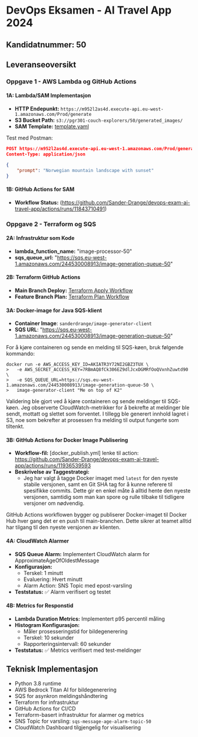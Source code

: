 # DevOps Eksamen - AI Travel App 2024

## Kandidatnummer: 50

## Leveranseoversikt

### Oppgave 1 - AWS Lambda og GitHub Actions
#### 1A: Lambda/SAM Implementasjon
- **HTTP Endepunkt:** `https://m952l2as4d.execute-api.eu-west-1.amazonaws.com/Prod/generate`
- **S3 Bucket Path:** `s3://pgr301-couch-explorers/50/generated_images/`
- **SAM Template:** [template.yaml](sam_lambda/image-generator-lambda/template.yaml)

Test med Postman:
```json
POST https://m952l2as4d.execute-api.eu-west-1.amazonaws.com/Prod/generate
Content-Type: application/json

{
    "prompt": "Norwegian mountain landscape with sunset"
}
```
#### 1B: GitHub Actions for SAM
- **Workflow Status:** (https://github.com/Sander-Drange/devops-exam-ai-travel-app/actions/runs/11843710491)

### Oppgave 2 - Terraform og SQS
#### 2A: Infrastruktur som Kode
- **lambda_function_name:** "image-processor-50"
- **sqs_queue_url:**  "https://sqs.eu-west-1.amazonaws.com/244530008913/image-generation-queue-50"

#### 2B: Terraform GitHub Actions
- **Main Branch Deploy:** [Terraform Apply Workflow](https://github.com/Sander-Drange/devops-exam-ai-travel-app/actions/runs/11913624026)
- **Feature Branch Plan:** [Terraform Plan Workflow](https://github.com/Sander-Drange/devops-exam-ai-travel-app/actions/runs/11914390470)

#### 3A: Docker-image for Java SQS-klient

- **Container Image**: `sanderdrange/image-generator-client`
- **SQS URL**: "https://sqs.eu-west-1.amazonaws.com/244530008913/image-generation-queue-50"

For å kjøre containeren og sende en melding til SQS-køen, bruk følgende kommando:

```
docker run -e AWS_ACCESS_KEY_ID=AKIATR3Y72NI2GBZ3TUX \
>   -e AWS_SECRET_ACCESS_KEY=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 \
>   -e SQS_QUEUE_URL=https://sqs.eu-west-1.amazonaws.com/244530008913/image-generation-queue-50 \
>   image-generator-client "Me on top of K2"
```

Validering ble gjort ved å kjøre containeren og sende meldinger til SQS-køen. Jeg observerte CloudWatch-metrikker for å bekrefte at meldinger ble sendt, mottatt og slettet som forventet. I tillegg ble generert innhold lagret i S3, noe som bekrefter at prosessen fra melding til output fungerte som tiltenkt.

#### 3B: GitHub Actions for Docker Image Publisering
- **Workflow-fil:** [docker_publish.yml] lenke til action: https://github.com/Sander-Drange/devops-exam-ai-travel-app/actions/runs/11936539593
- **Beskrivelse av Taggestrategi:** 
  - Jeg har valgt å tagge Docker imaget med `latest` for den nyeste stabile versjonen, samt en Git SHA tag for å kunne referere til spesifikke commits. Dette gir en enkel måte å alltid hente den nyeste versjonen, samtidig som man kan spore og rulle tilbake til tidligere versjoner om nødvendig.

GitHub Actions workflowen bygger og publiserer Docker-imaget til Docker Hub hver gang det er en push til main-branchen. Dette sikrer at teamet alltid har tilgang til den nyeste versjonen av klienten.

#### 4A: CloudWatch Alarmer
- **SQS Queue Alarm:** Implementert CloudWatch alarm for ApproximateAgeOfOldestMessage
- **Konfigurasjon:** 
  - Terskel: 1 minutt
  - Evaluering: Hvert minutt
  - Alarm Action: SNS Topic med epost-varsling
- **Teststatus:** ✅ Alarm verifisert og testet

#### 4B: Metrics for Responstid
- **Lambda Duration Metrics:** Implementert p95 percentil måling
- **Histogram Konfigurasjon:**
  - Måler prosesseringstid for bildegenerering
  - Terskel: 10 sekunder
  - Rapporteringsintervall: 60 sekunder
- **Teststatus:** ✅ Metrics verifisert med test-meldinger

## Teknisk Implementasjon
- Python 3.8 runtime
- AWS Bedrock Titan AI for bildegenerering
- SQS for asynkron meldingshåndtering
- Terraform for infrastruktur
- GitHub Actions for CI/CD
- Terraform-basert infrastruktur for alarmer og metrics
- SNS Topic for varsling: `sqs-message-age-alarm-topic-50`
- CloudWatch Dashboard tilgjengelig for visualisering
